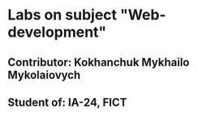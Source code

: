 # Labs on subject "Web-development"
## Contributor: Kokhanchuk Mykhailo Mykolaiovych
## Student of: IA-24, FICT

